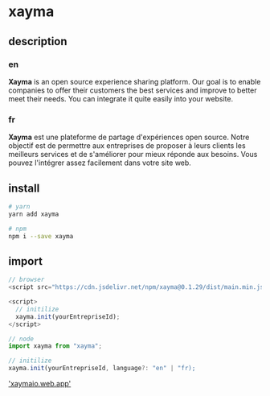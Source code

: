 # xayma

## description

### en

**Xayma** is an open source experience sharing platform. Our goal is to enable companies to offer their customers the best services and improve to better meet their needs. You can integrate it quite easily into your website.

### fr

**Xayma** est une plateforme de partage d'expériences open source. Notre objectif est de permettre aux entreprises de proposer à leurs clients les meilleurs services et de s'améliorer pour mieux réponde aux besoins. Vous pouvez l'intégrer assez facilement dans votre site web.

## install

```bash
# yarn
yarn add xayma

# npm
npm i --save xayma
```

## import

```javascript
// browser
<script src="https://cdn.jsdelivr.net/npm/xayma@0.1.29/dist/main.min.js"></script>

<script>
  // initilize
  xayma.init(yourEntrepriseId);
</script>
```

```javascript
// node
import xayma from "xayma";

// initilize
xayma.init(yourEntrepriseId, language?: "en" | "fr);
```

['xaymaio.web.app']('https://xaymaio.web.app/')
